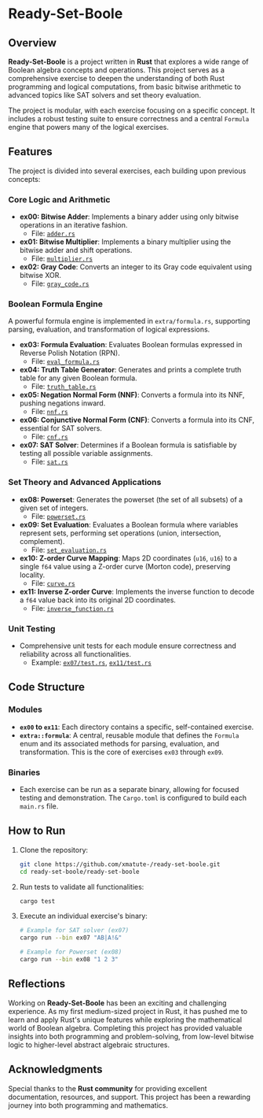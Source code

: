 # Ready-Set-Boole

## Overview

**Ready-Set-Boole** is a project written in **Rust** that explores a wide range of Boolean algebra concepts and operations. This project serves as a comprehensive exercise to deepen the understanding of both Rust programming and logical computations, from basic bitwise arithmetic to advanced topics like SAT solvers and set theory evaluation.

The project is modular, with each exercise focusing on a specific concept. It includes a robust testing suite to ensure correctness and a central `Formula` engine that powers many of the logical exercises.

## Features

The project is divided into several exercises, each building upon previous concepts:

### Core Logic and Arithmetic
-   **ex00: Bitwise Adder**: Implements a binary adder using only bitwise operations in an iterative fashion.
    -   File: [`adder.rs`](ready-set-boole/src/ex00/adder.rs)
-   **ex01: Bitwise Multiplier**: Implements a binary multiplier using the bitwise adder and shift operations.
    -   File: [`multiplier.rs`](ready-set-boole/src/ex01/multiplier.rs)
-   **ex02: Gray Code**: Converts an integer to its Gray code equivalent using bitwise XOR.
    -   File: [`gray_code.rs`](ready-set-boole/src/ex02/gray_code.rs)

### Boolean Formula Engine
A powerful formula engine is implemented in `extra/formula.rs`, supporting parsing, evaluation, and transformation of logical expressions.

-   **ex03: Formula Evaluation**: Evaluates Boolean formulas expressed in Reverse Polish Notation (RPN).
    -   File: [`eval_formula.rs`](ready-set-boole/src/ex03/eval_formula.rs)
-   **ex04: Truth Table Generator**: Generates and prints a complete truth table for any given Boolean formula.
    -   File: [`truth_table.rs`](ready-set-boole/src/ex04/truth_table.rs)
-   **ex05: Negation Normal Form (NNF)**: Converts a formula into its NNF, pushing negations inward.
    -   File: [`nnf.rs`](ready-set-boole/src/ex05/nnf.rs)
-   **ex06: Conjunctive Normal Form (CNF)**: Converts a formula into its CNF, essential for SAT solvers.
    -   File: [`cnf.rs`](ready-set-boole/src/ex06/cnf.rs)
-   **ex07: SAT Solver**: Determines if a Boolean formula is satisfiable by testing all possible variable assignments.
    -   File: [`sat.rs`](ready-set-boole/src/ex07/sat.rs)

### Set Theory and Advanced Applications
-   **ex08: Powerset**: Generates the powerset (the set of all subsets) of a given set of integers.
    -   File: [`powerset.rs`](ready-set-boole/src/ex08/powerset.rs)
-   **ex09: Set Evaluation**: Evaluates a Boolean formula where variables represent sets, performing set operations (union, intersection, complement).
    -   File: [`set_evaluation.rs`](ready-set-boole/src/ex09/set_evaluation.rs)
-   **ex10: Z-order Curve Mapping**: Maps 2D coordinates (`u16`, `u16`) to a single `f64` value using a Z-order curve (Morton code), preserving locality.
    -   File: [`curve.rs`](ready-set-boole/src/ex10/curve.rs)
-   **ex11: Inverse Z-order Curve**: Implements the inverse function to decode a `f64` value back into its original 2D coordinates.
    -   File: [`inverse_function.rs`](ready-set-boole/src/ex11/inverse_function.rs)

### Unit Testing
-   Comprehensive unit tests for each module ensure correctness and reliability across all functionalities.
    -   Example: [`ex07/test.rs`](ready-set-boole/src/ex07/test.rs), [`ex11/test.rs`](ready-set-boole/src/ex11/test.rs)

## Code Structure

### Modules
-   **`ex00` to `ex11`**: Each directory contains a specific, self-contained exercise.
-   **`extra::formula`**: A central, reusable module that defines the `Formula` enum and its associated methods for parsing, evaluation, and transformation. This is the core of exercises `ex03` through `ex09`.

### Binaries
-   Each exercise can be run as a separate binary, allowing for focused testing and demonstration. The `Cargo.toml` is configured to build each `main.rs` file.

## How to Run

1.  Clone the repository:
    ```sh
    git clone https://github.com/xmatute-/ready-set-boole.git
    cd ready-set-boole/ready-set-boole
    ```
2.  Run tests to validate all functionalities:
    ```sh
    cargo test
    ```
3.  Execute an individual exercise's binary:
    ```sh
    # Example for SAT solver (ex07)
    cargo run --bin ex07 "AB|A!&"

    # Example for Powerset (ex08)
    cargo run --bin ex08 "1 2 3"
    ```

## Reflections

Working on **Ready-Set-Boole** has been an exciting and challenging experience. As my first medium-sized project in Rust, it has pushed me to learn and apply Rust's unique features while exploring the mathematical world of Boolean algebra. Completing this project has provided valuable insights into both programming and problem-solving, from low-level bitwise logic to higher-level abstract algebraic structures.

## Acknowledgments

Special thanks to the **Rust community** for providing excellent documentation, resources, and support. This project has been a rewarding journey into both programming and mathematics.